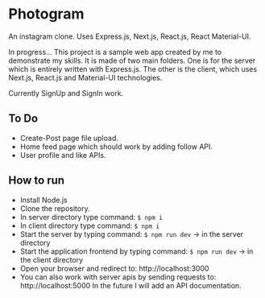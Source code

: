 # Photogram
An instagram clone. Uses Express.js, Next.js, React.js, React Material-UI.

In progress...
This project is a sample web app created by me to demonstrate my skills. It is made of two main folders. One is for the server which is entirely written with Express.js.
The other is the client, which uses Next.js, React.js and Material-UI technologies.

Currently SignUp and SignIn work.

## To Do
- Create-Post page file upload.
- Home feed page which should work by adding follow API.
- User profile and like APIs.

## How to run
- Install Node.js
- Clone the repository.
- In server directory type command: ```$ npm i```
- In client directory type command: ```$ npm i```
- Start the server by typing command: ```$ npm run dev``` -> in the server directory
- Start the application frontend by typing command: ```$ npm run dev``` -> in the client directory
- Open your browser and redirect to: http://localhost:3000
- You can also work with server apis by sending requests to: http://localhost:5000
In the future I will add an API documentation.
